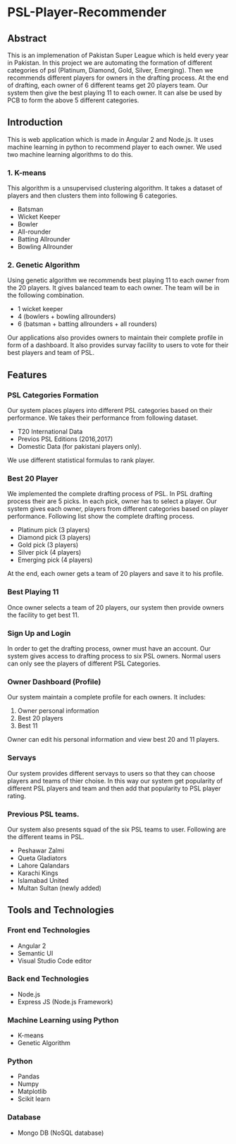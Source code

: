 # PSL-Player-Recommender
## Abstract
This is an implemenation of Pakistan Super League which is held every year in Pakistan. In this project we are automating the formation of
different categories of psl (Platinum, Diamond, Gold, Silver, Emerging). Then we recommends different players for owners in the drafting
process. At the end of drafting, each owner of 6 different teams get 20 players team. Our system then give the best playing 11 to each
owner. It can alse be used by PCB to form the above 5 different categories.
## Introduction
This is web application which is made in Angular 2 and Node.js. It uses machine learning in python to recommend player to each owner. We used two machine learning algorithms to do this. 
### 1. K-means
This algorithm is a unsupervised clustering algorithm. It takes a dataset of players and then clusters them into following 6 categories.
- Batsman
- Wicket Keeper
- Bowler
- All-rounder
- Batting Allrounder
- Bowling Allrounder

### 2. Genetic Algorithm
Using genetic algorithm we recommends best playing 11 to each owner from the 20 players. It gives balanced team to each owner. The team will be in the following combination.
- 1 wicket keeper
- 4 (bowlers + bowling allrounders)
- 6 (batsman + batting allrounders + all rounders)

Our applications also provides owners to maintain their complete profile in form of a dashboard. It also provides survay facility to users to vote for their best players and team of PSL.

## Features
### PSL Categories Formation
Our system places players into different PSL categories based on their performance. We takes their performance from following dataset.
- T20 International Data
- Previos PSL Editions (2016,2017)
- Domestic Data (for pakistani players only).

We use different statistical formulas to rank player. 
### Best 20 Player
We implemented the complete drafting process of PSL. In PSL drafting process their are 5 picks. In each pick, owner has to select a player. Our system gives each owner, players from different categories based on player performance. Following list show the complete drafting process.
- Platinum pick (3 players)
- Diamond pick (3 players)
- Gold pick (3 players)
- Silver pick (4 players)
- Emerging pick (4 players)

At the end, each owner gets a team of 20 players and save it to his profile.
### Best Playing 11
Once owner selects a team of 20 players, our system then provide owners the facility to get best 11.

### Sign Up and Login
In order to get the drafting process, owner must have an account. Our system gives access to drafting process to six PSL owners. Normal users can only see the players of different PSL Categories.
### Owner Dashboard (Profile)
Our system maintain a complete profile for each owners. It includes:
1. Owner personal information
2. Best 20 players
3. Best 11

Owner can edit his personal information and view best 20 and 11 players.
### Servays
Our system provides different servays to users so that they can choose players and teams of thier choise. In this way our system get popularity of different PSL players and team and then add that popularity to PSL player rating.
### Previous PSL teams.
Our system also presents squad of the six PSL teams to user. Following are the different teams in PSL.
- Peshawar Zalmi
- Queta Gladiators
- Lahore Qalandars
- Karachi Kings
- Islamabad United
- Multan Sultan (newly added)

## Tools and Technologies
### Front end Technologies
- Angular 2
- Semantic UI
- Visual Studio Code editor
### Back end Technologies
- Node.js
- Express JS (Node.js Framework)
### Machine Learning using Python
- K-means
- Genetic Algorithm
### Python
- Pandas
- Numpy
- Matplotlib
- Scikit learn
### Database
- Mongo DB (NoSQL database)
